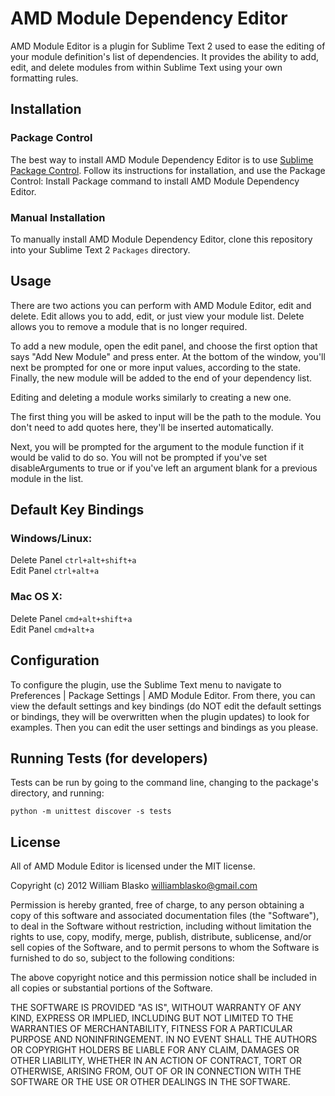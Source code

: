 AMD Module Dependency Editor
============================

AMD Module Editor is a plugin for Sublime Text 2 used to ease the editing of
your module definition's list of dependencies. It provides the ability to add,
edit, and delete modules from within Sublime Text using your own formatting
rules.


Installation
------------

### Package Control

The best way to install AMD Module Dependency Editor is to use [Sublime Package
Control](http://wbond.net/sublime_packages/package_control). Follow its
instructions for installation, and use the Package Control: Install Package
command to install AMD Module Dependency Editor.


### Manual Installation

To manually install AMD Module Dependency Editor, clone this repository into
your Sublime Text 2 `Packages` directory.


Usage
-----

There are two actions you can perform with AMD Module Editor, edit and delete.
Edit allows you to add, edit, or just view your module list. Delete allows you
to remove a module that is no longer required.

To add a new module, open the edit panel, and choose the first option that says
"Add New Module" and press enter. At the bottom of the window, you'll next be
prompted for one or more input values, according to the state. Finally, the new
module will be added to the end of your dependency list.

Editing and deleting a module works similarly to creating a new one.

The first thing you will be asked to input will be the path to the module. You
don't need to add quotes here, they'll be inserted automatically.

Next, you will be prompted for the argument to the module function if it would
be valid to do so. You will not be prompted if you've set disableArguments to
true or if you've left an argument blank for a previous module in the list.


Default Key Bindings
--------------------

### Windows/Linux:
Delete Panel `ctrl+alt+shift+a`  
Edit Panel `ctrl+alt+a`

### Mac OS X:
Delete Panel `cmd+alt+shift+a`  
Edit Panel `cmd+alt+a`


Configuration
-------------

To configure the plugin, use the Sublime Text menu to navigate to Preferences |
Package Settings | AMD Module Editor. From there, you can view the default
settings and key bindings (do NOT edit the default settings or bindings, they
will be overwritten when the plugin updates) to look for examples. Then you can
edit the user settings and bindings as you please.


Running Tests (for developers)
------------------------------

Tests can be run by going to the command line, changing to the package's directory, and running:

    python -m unittest discover -s tests


License
-------
All of AMD Module Editor is licensed under the MIT license.

Copyright (c) 2012 William Blasko <williamblasko@gmail.com>

Permission is hereby granted, free of charge, to any person obtaining a copy of
this software and associated documentation files (the "Software"), to deal in
the Software without restriction, including without limitation the rights to
use, copy, modify, merge, publish, distribute, sublicense, and/or sell copies of
the Software, and to permit persons to whom the Software is furnished to do so,
subject to the following conditions:

The above copyright notice and this permission notice shall be included in all
copies or substantial portions of the Software.

THE SOFTWARE IS PROVIDED "AS IS", WITHOUT WARRANTY OF ANY KIND, EXPRESS OR
IMPLIED, INCLUDING BUT NOT LIMITED TO THE WARRANTIES OF MERCHANTABILITY, FITNESS
FOR A PARTICULAR PURPOSE AND NONINFRINGEMENT. IN NO EVENT SHALL THE AUTHORS OR
COPYRIGHT HOLDERS BE LIABLE FOR ANY CLAIM, DAMAGES OR OTHER LIABILITY, WHETHER
IN AN ACTION OF CONTRACT, TORT OR OTHERWISE, ARISING FROM, OUT OF OR IN
CONNECTION WITH THE SOFTWARE OR THE USE OR OTHER DEALINGS IN THE SOFTWARE.
